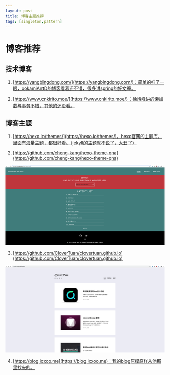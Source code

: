 ```yaml
---
layout: post
title: 博客主题推荐
tags: [singleton,pattern]
---
```


# 博客推荐

## 技术博客

1. [https://yangbingdong.com/](https://yangbingdong.com/)：简单的扫了一眼，ookamiAntD的博客看着还不错，很多讲spring的好文章。

2. [https://www.cnkirito.moe/](https://www.cnkirito.moe/)：徐靖峰讲的懒加载与事务不错，其他的还没看。

## 博客主题

1. [https://hexo.io/themes/](https://hexo.io/themes/)，hexo官网的主题库，里面有海量主题，都很好看。（jekyll的主题就不说了，太丑了）

2. [https://github.com/cheng-kang/hexo-theme-qna](https://github.com/cheng-kang/hexo-theme-qna)

![img](images/2019/blog-qna.png)

3. [https://github.com/CloverTuan/clovertuan.github.io](https://github.com/CloverTuan/clovertuan.github.io)

![img](images/2019/blog-clovertuan.png)

4. [https://blog.ixxoo.me](https://blog.ixxoo.me)：我的blog原模原样从他那里抄来的。